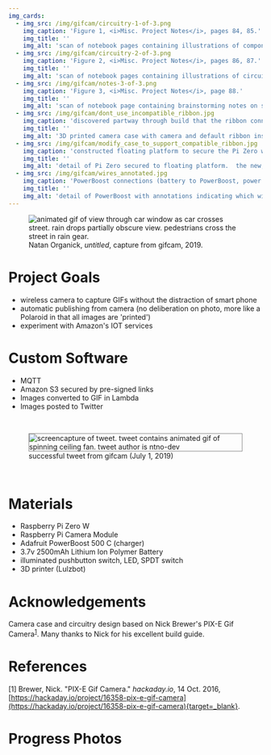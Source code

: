 ```yaml
---
img_cards: 
  - img_src: /img/gifcam/circuitry-1-of-3.png
    img_caption: 'Figure 1, <i>Misc. Project Notes</i>, pages 84, 85.'
    img_title: ''
    img_alt: 'scan of notebook pages containing illustrations of components and circuitry'
  - img_src: /img/gifcam/circuitry-2-of-3.png
    img_caption: 'Figure 2, <i>Misc. Project Notes</i>, pages 86, 87.'
    img_title: ''
    img_alt: 'scan of notebook pages containing illustrations of circuitry with labels indicating wire colors'
  - img_src: /img/gifcam/notes-3-of-3.png
    img_caption: 'Figure 3, <i>Misc. Project Notes</i>, page 88.'
    img_title: ''
    img_alt: 'scan of notebook page containing brainstorming notes on software components needed to securely upload images to Amazon S3 storage'
  - img_src: /img/gifcam/dont_use_incompatible_ribbon.jpg
    img_caption: 'discovered partway through build that the ribbon connector sold with camera was incompatible with Pi Zero W'
    img_title: ''
    img_alt: '3D printed camera case with camera and default ribbon installed.  annotation notes that this ribbon is incompatible with Pi Zero W'
  - img_src: /img/gifcam/modify_case_to_support_compatible_ribbon.jpg
    img_caption: 'constructed floating platform to secure the Pi Zero within reach of a shorter, compatible connector'
    img_title: ''
    img_alt: 'detail of Pi Zero secured to floating platform.  the new, compatible ribbon connector is able to reach the Pi Zero'
  - img_src: /img/gifcam/wires_annotated.jpg
    img_caption: 'PowerBoost connections (battery to PowerBoost, power switch to PowerBoost, PowerBoost to Pi Zero)'
    img_title: ''
    img_alt: 'detail of PowerBoost with annotations indicating which wires connect to the power switch, Pi Zero, and battery'
---
```


<section>
  <figure>
    <img
      src="/img/gifcam/philly-07.gif"
      alt="animated gif of view through car window as car crosses street.  rain drops partially obscure view.  pedestrians cross the street in rain gear."
      title="capture from gifcam"
    />
    <figcaption>Natan Organick, <i>untitled</i>, capture from gifcam, 2019.</figcaption>
  </figure>
</section>



# Project Goals  

- wireless camera to capture GIFs without the distraction of smart phone
- automatic publishing from camera (no deliberation on photo, more like a Polaroid in that all images are 'printed')
- experiment with Amazon's IOT services

# Custom Software  

- MQTT 
- Amazon S3 secured by pre-signed links
- Images converted to GIF in Lambda
- Images posted to Twitter

<br>
<section>
  <figure>
    <img style="border: 1px solid #888888;"
      src="/img/gifcam/tweet.gif"
      alt="screencapture of tweet.  tweet contains animated gif of spinning ceiling fan.  tweet author is ntno-dev"
      title="gif screencapture of tweet with gifcam capture attached"
    />
    <figcaption>successful tweet from gifcam (July 1, 2019)</figcaption>
  </figure>
</section>
<br>

# Materials  

- Raspberry Pi Zero W
- Raspberry Pi Camera Module
- Adafruit PowerBoost 500 C (charger)
- 3.7v 2500mAh Lithium Ion Polymer Battery
- illuminated pushbutton switch, LED, SPDT switch
- 3D printer (Lulzbot)

# Acknowledgements

Camera case and circuitry design based on Nick Brewer's PIX-E Gif Camera<sup>[1](./#references)</sup>.  Many thanks to Nick for his excellent build guide.

# References

[1] Brewer, Nick.  "PIX-E Gif Camera."  *hackaday.io*, 14 Oct. 2016, [https://hackaday.io/project/16358-pix-e-gif-camera](https://hackaday.io/project/16358-pix-e-gif-camera){target=_blank}.


# Progress Photos  

